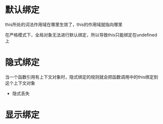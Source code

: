 # 默认绑定
  this所处的词法作用域在哪里生效了，this的作用域就指向哪里

  在严格模式下，全局对象无法进行默认绑定，所以导致this只能绑定在undefined上

# 隐式绑定
  当一个函数引用有上下文对象时，隐式绑定的规则就会把函数调用中的this绑定到这个上下文对象

  - 隐式丢失
    
# 显示绑定
